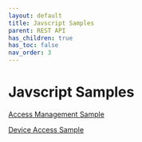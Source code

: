 ```yaml
---
layout: default
title: Javscript Samples
parent: REST API
has_children: true
has_toc: false
nav_order: 3
---
```

# Javscript Samples

[Access Management Sample](samples/access-management.js/README.md)

[Device Access Sample](samples/device-management.js/README.md)
